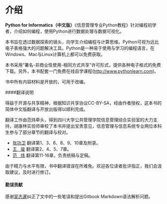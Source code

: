 # 介绍

**Python for Informatics（中文版）**《信息管理专业Python教程》针对编程初学者，介绍如何编程，使用Python进行数据处理与数据可视化。

本书旨在透过数据探索的镜头，向学生介绍编程与计算思维。Python可视为远比电子表格强大的问题解决工具。Python是一种易于使用与学习的编程语言，在Windows、Mac与Linux计算机上都可以免费获取。

本书采用“署名-非商业性使用-相同方式共享”许可形式，提供各种电子格式的免费下载。另外，本书配套一门免费在线自学课程(<http://www.pythonlearn.com>)。

书中所有内容材料是开放的，可用于改编。

####翻译说明

得益于开源与共享精神，根据知识共享协议CC-BY-SA，经由作者授权，这本书的简体中文版翻译与开放出版得以顺利完成。

翻译工作由范炜牵头，得到四川大学公共管理学院信息管理综合实验室的大力支持，胡康林实验师审校了本书并提出宝贵意见，信息管理与信息系统专业两位本科生参与了部分章节的翻译与校对。

- [张功卫](mailto:scuzgw@163.com) 翻译第1、3、6、8、9、10章及附录。
- [王&nbsp;&nbsp;&nbsp;骏](mailto:scuwangjun@hotmail.com) 翻译第2、4、5、7章。
- [范&nbsp;&nbsp;&nbsp;炜](mailto:fanw.scu@gmail.com)  翻译第11-16章，负责统稿与定稿。

由于精力与水平有限，书中翻译错误在所难免。欢迎各位读者批评指正，我们会汲取建议，及时进行修订。

#### 勘误贡献

感谢[吴志暹](mailto:wuzhixian1974@hotmail.com)纠正了文中的一些笔误和提出Gitbook Markdown语法解析问题。

